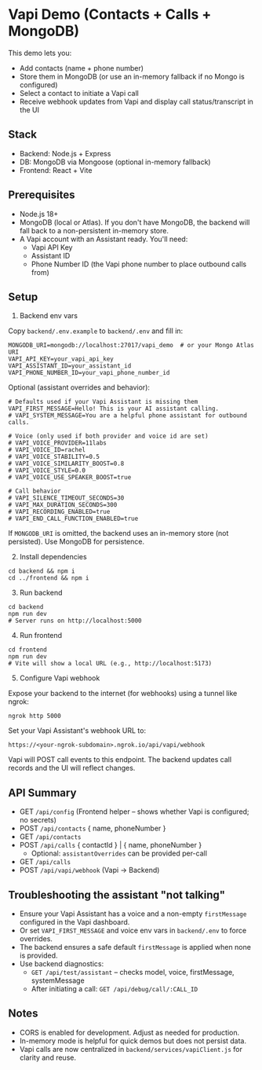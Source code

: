 # Vapi Demo (Contacts + Calls + MongoDB)

This demo lets you:
- Add contacts (name + phone number)
- Store them in MongoDB (or use an in-memory fallback if no Mongo is configured)
- Select a contact to initiate a Vapi call
- Receive webhook updates from Vapi and display call status/transcript in the UI

## Stack
- Backend: Node.js + Express
- DB: MongoDB via Mongoose (optional in-memory fallback)
- Frontend: React + Vite

## Prerequisites
- Node.js 18+
- MongoDB (local or Atlas). If you don't have MongoDB, the backend will fall back to a non-persistent in-memory store.
- A Vapi account with an Assistant ready. You'll need:
  - Vapi API Key
  - Assistant ID
  - Phone Number ID (the Vapi phone number to place outbound calls from)

## Setup

1) Backend env vars

Copy `backend/.env.example` to `backend/.env` and fill in:

```
MONGODB_URI=mongodb://localhost:27017/vapi_demo  # or your Mongo Atlas URI
VAPI_API_KEY=your_vapi_api_key
VAPI_ASSISTANT_ID=your_assistant_id
VAPI_PHONE_NUMBER_ID=your_vapi_phone_number_id
```

Optional (assistant overrides and behavior):
```
# Defaults used if your Vapi Assistant is missing them
VAPI_FIRST_MESSAGE=Hello! This is your AI assistant calling.
# VAPI_SYSTEM_MESSAGE=You are a helpful phone assistant for outbound calls.

# Voice (only used if both provider and voice id are set)
# VAPI_VOICE_PROVIDER=11labs
# VAPI_VOICE_ID=rachel
# VAPI_VOICE_STABILITY=0.5
# VAPI_VOICE_SIMILARITY_BOOST=0.8
# VAPI_VOICE_STYLE=0.0
# VAPI_VOICE_USE_SPEAKER_BOOST=true

# Call behavior
# VAPI_SILENCE_TIMEOUT_SECONDS=30
# VAPI_MAX_DURATION_SECONDS=300
# VAPI_RECORDING_ENABLED=true
# VAPI_END_CALL_FUNCTION_ENABLED=true
```

If `MONGODB_URI` is omitted, the backend uses an in-memory store (not persisted). Use MongoDB for persistence.

2) Install dependencies

```
cd backend && npm i
cd ../frontend && npm i
```

3) Run backend

```
cd backend
npm run dev
# Server runs on http://localhost:5000
```

4) Run frontend

```
cd frontend
npm run dev
# Vite will show a local URL (e.g., http://localhost:5173)
```

5) Configure Vapi webhook

Expose your backend to the internet (for webhooks) using a tunnel like ngrok:

```
ngrok http 5000
```

Set your Vapi Assistant's webhook URL to:

```
https://<your-ngrok-subdomain>.ngrok.io/api/vapi/webhook
```

Vapi will POST call events to this endpoint. The backend updates call records and the UI will reflect changes.

## API Summary

- GET `/api/config` (Frontend helper – shows whether Vapi is configured; no secrets)
- POST `/api/contacts` { name, phoneNumber }
- GET `/api/contacts`
- POST `/api/calls` { contactId } | { name, phoneNumber }
  - Optional: `assistantOverrides` can be provided per-call
- GET `/api/calls`
- POST `/api/vapi/webhook` (Vapi -> Backend)

## Troubleshooting the assistant "not talking"
- Ensure your Vapi Assistant has a voice and a non-empty `firstMessage` configured in the Vapi dashboard.
- Or set `VAPI_FIRST_MESSAGE` and voice env vars in `backend/.env` to force overrides.
- The backend ensures a safe default `firstMessage` is applied when none is provided.
- Use backend diagnostics:
  - `GET /api/test/assistant` – checks model, voice, firstMessage, systemMessage
  - After initiating a call: `GET /api/debug/call/:CALL_ID`

## Notes
- CORS is enabled for development. Adjust as needed for production.
- In-memory mode is helpful for quick demos but does not persist data.
- Vapi calls are now centralized in `backend/services/vapiClient.js` for clarity and reuse.